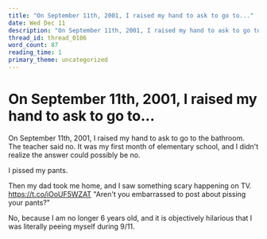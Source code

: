 ```yaml
---
title: "On September 11th, 2001, I raised my hand to ask to go to..."
date: Wed Dec 11
description: "On September 11th, 2001, I raised my hand to ask to go to the bathroom. The teacher said no."
thread_id: thread_0186
word_count: 87
reading_time: 1
primary_theme: uncategorized
---
```


# On September 11th, 2001, I raised my hand to ask to go to...

On September 11th, 2001, I raised my hand to ask to go to the bathroom. The teacher said no. It was my first month of elementary school, and I didn't realize the answer could possibly be no.

I pissed my pants.

Then my dad took me home, and I saw something scary happening on TV. https://t.co/iOoUF5WZAT "Aren't you embarrassed to post about pissing your pants?"

No, because I am no longer 6 years old, and it is objectively hilarious that I was literally peeing myself during 9/11.